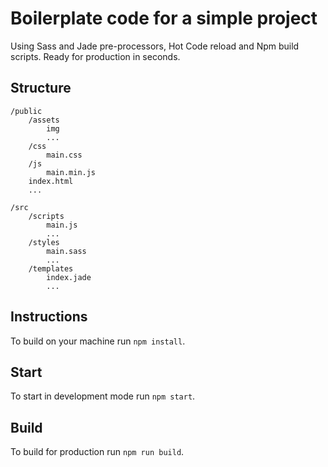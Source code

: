 # Boilerplate code for a simple project

Using Sass and Jade pre-processors, Hot Code reload and Npm build scripts.
Ready for production in seconds.

## Structure

```
/public
	/assets
		img
		...
	/css
		main.css
	/js
		main.min.js
	index.html
	...

/src
	/scripts
		main.js
		...
	/styles
		main.sass
		...
	/templates
		index.jade
		...
```


## Instructions

To build on your machine run `npm install`.

## Start

To start in development mode run `npm start`.

## Build

To build for production run `npm run build`.
